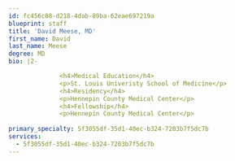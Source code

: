 ```yaml
---
id: fc456c08-d218-4dab-89ba-62eae697219a
blueprint: staff
title: 'David Meese, MD'
first_name: David
last_name: Meese
degree: MD
bio: |2-

              <h4>Medical Education</h4>
              <p>St. Louis Univeristy School of Medicine</p>
              <h4>Residency</h4>
              <p>Hennepin County Medical Center</p>
              <h4>Fellowship</h4>
              <p>Hennepin County Medical Center</p>
          
primary_specialty: 5f3055df-35d1-40ec-b324-7203b7f5dc7b
services:
  - 5f3055df-35d1-40ec-b324-7203b7f5dc7b
---
```

